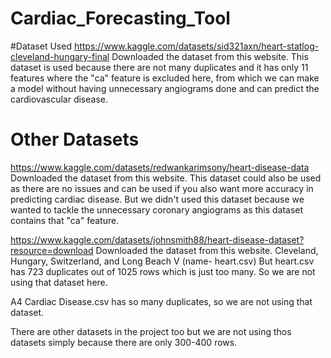 # Cardiac_Forecasting_Tool

#Dataset Used
https://www.kaggle.com/datasets/sid321axn/heart-statlog-cleveland-hungary-final
Downloaded the dataset from this website. This dataset is used because there are not many duplicates and it has only 11 features where the "ca" feature is 
excluded here, from which we can make a model without having unnecessary angiograms done and can predict the cardiovascular disease.

# Other Datasets
https://www.kaggle.com/datasets/redwankarimsony/heart-disease-data
Downloaded the dataset from this website. This dataset could also be used as there are no issues and can be used if you also want more accuracy in predicting
cardiac disease. But we didn't used this dataset because we wanted to tackle the unnecessary coronary angiograms as this dataset contains that "ca" feature.

https://www.kaggle.com/datasets/johnsmith88/heart-disease-dataset?resource=download
Downloaded the dataset from this website. Cleveland, Hungary, Switzerland, and Long Beach V (name- heart.csv) 
But heart.csv has 723 duplicates out of 1025 rows which is just too many. So we are not using that dataset here.

A4 Cardiac Disease.csv has so many duplicates, so we are not using that dataset.

There are other datasets in the project too but we are not using thos datasets simply because there are only 300-400 rows.

